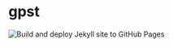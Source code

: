 # gpst
 
![Build and deploy Jekyll site to GitHub Pages](https://github.com/georgepstaylor/gpst/workflows/Build%20and%20deploy%20Jekyll%20site%20to%20GitHub%20Pages/badge.svg)
